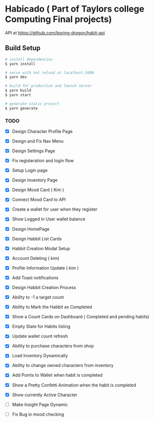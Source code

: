 # Habicado ( Part of Taylors college Computing Final projects)

API at https://github.com/boring-dragon/habit-api

## Build Setup

```bash
# install dependencies
$ yarn install

# serve with hot reload at localhost:3000
$ yarn dev

# build for production and launch server
$ yarn build
$ yarn start

# generate static project
$ yarn generate
```

### TODO

- [x] Design Character Profile Page
- [x] Design and Fix Nav Menu
- [x] Design Settings Page
- [x] Fix registeration and login flow
- [x] Setup Login page
- [x] Design Inventory Page
- [x] Design Mood Card ( Kim )
- [x] Connect Mood Card to API
- [x] Create a wallet for user when they register

- [x] Show Logged in User wallet balance

- [x] Design HomePage
- [x] Design Habbit List Cards

- [x] Habbit Creation Modal Setup
- [x] Account Deleting ( kim)
- [x] Profile Information Update ( kim )

- [x] Add Toast notifications
- [x] Design Habbit Creation Process
- [x] Ability to -1 a target count
- [x] Ability to Mark the Habbit as Completed
- [x] Show a Count Cards on Dashboard ( Completed and pending habits)
- [x] Empty State for Habits listing
- [x] Update wallet count refresh
- [x] Ability to purchase characters from shop
- [x] Load Inventory Dynamically
- [x] Ability to change owned characters from inventory
- [x] Add Points to Wallet when habit is completed
- [x] Show a Pretty Confetti Animation when the habit is completed
- [x] Show currently Active Character
- [ ] Make Insight Page Dynamic
- [ ] Fix Bug in mood checking
